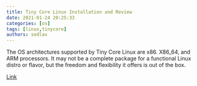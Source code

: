 ```yaml
---
title: Tiny Core Linux Installation and Review 
date: 2021-01-24 20:25:33
categories: [os]
tags: [linux,tinycore]
authors: sedlav
---
```


The OS architectures supported by Tiny Core Linux are x86. X86_64, and ARM processors. It may not be a complete package for a functional Linux distro or flavor, but the freedom and flexibility it offers is out of the box.

[Link](http://www.tuxmachines.org/node/146823)
